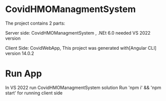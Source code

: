 # CovidHMOManagmentSystem

The project contains 2 parts:

Server side: CovidHMOManagmentSystem , .NEt 6.0 needed VS 2022 version

Client Side: CovidWebApp, This project was generated with[Angular CLI] version 14.0.2

# Run App
In VS 2022 run CovidHMOManagmentSystem solution
Run 'npm i' && 'npm start' for running client side
